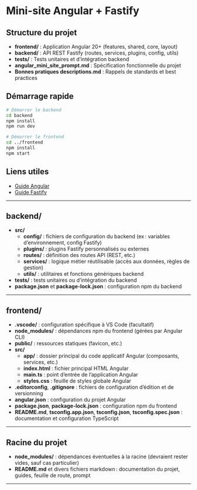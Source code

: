 # Mini-site Angular + Fastify

## Structure du projet

- **frontend/** : Application Angular 20+ (features, shared, core, layout)
- **backend/** : API REST Fastify (routes, services, plugins, config, utils)
- **tests/** : Tests unitaires et d’intégration backend
- **angular_mini_site_prompt.md** : Spécification fonctionnelle du projet
- **Bonnes pratiques descriptions.md** : Rappels de standards et best practices

## Démarrage rapide

```bash
# Démarrer le backend
cd backend
npm install
npm run dev

# Démarrer le frontend
cd ../frontend
npm install
npm start
```

## Liens utiles

- [Guide Angular](https://angular.io/guide/styleguide)
- [Guide Fastify](https://www.fastify.io/docs/latest/)

---

## backend/

- **src/**
  - **config/** : fichiers de configuration du backend (ex : variables d’environnement, config Fastify)
  - **plugins/** : plugins Fastify personnalisés ou externes
  - **routes/** : définition des routes API (REST, etc.)
  - **services/** : logique métier réutilisable (accès aux données, règles de gestion)
  - **utils/** : utilitaires et fonctions génériques backend
- **tests/** : tests unitaires ou d’intégration du backend
- **package.json** et **package-lock.json** : configuration npm du backend

---

## frontend/

- **.vscode/** : configuration spécifique à VS Code (facultatif)
- **node_modules/** : dépendances npm du frontend (gérées par Angular CLI)
- **public/** : ressources statiques (favicon, etc.)
- **src/**
  - **app/** : dossier principal du code applicatif Angular (composants, services, etc.)
  - **index.html** : fichier principal HTML Angular
  - **main.ts** : point d’entrée de l’application Angular
  - **styles.css** : feuille de styles globale Angular
- **.editorconfig**, **.gitignore** : fichiers de configuration d’édition et de versionning
- **angular.json** : configuration du projet Angular
- **package.json**, **package-lock.json** : configuration npm du frontend
- **README.md**, **tsconfig.app.json**, **tsconfig.json**, **tsconfig.spec.json** : documentation et configuration TypeScript

---

## Racine du projet

- **node_modules/** : dépendances éventuelles à la racine (devraient rester vides, sauf cas particulier)
- **README.md** et divers fichiers markdown : documentation du projet, guides, feuille de route, prompt

---